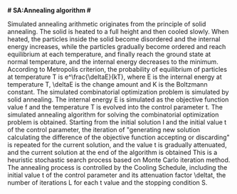 **# SA:Annealing algorithm #**

Simulated annealing arithmetic originates from the principle of solid annealing. The solid is heated to a full height and then cooled slowly. When heated, the particles inside the solid become disordered and the internal energy increases, while the particles gradually become ordered and reach equilibrium at each temperature, and finally reach the ground state at normal temperature, and the internal energy decreases to the minimum. According to Metropolis criterion, the probability of equilibrium of particles at temperature T is e^\frac{\deltaE}{kT}, where E is the internal energy at temperature T, \deltaE is the change amount and K is the Boltzmann constant. The simulated combinatorial optimization problem is simulated by solid annealing. The internal energy E is simulated as the objective function value f and the temperature T is evolved into the control parameter t. The simulated annealing algorithm for solving the combinatorial optimization problem is obtained. Starting from the initial solution I and the initial value t of the control parameter, the iteration of "generating new solution calculating the difference of the objective function accepting or discarding" is repeated for the current solution, and the value t is gradually attenuated, and the current solution at the end of the algorithm is obtained This is a heuristic stochastic search process based on Monte Carlo iteration method. The annealing process is controlled by the Cooling Schedule, including the initial value t of the control parameter and its attenuation factor \deltat, the number of iterations L for each t value and the stopping condition S. 
